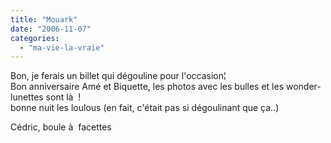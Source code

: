 ```yaml
---
title: "Mouark"
date: "2006-11-07"
categories: 
  - "ma-vie-la-vraie"
---
```


Bon, je ferais un billet qui dégouline pour l'occasion¦  
Bon anniversaire Amé et Biquette, les photos avec les bulles et les wonder-lunettes sont là  !  
bonne nuit les loulous (en fait, c'était pas si dégoulinant que ça..)

Cédric, boule à  facettes
